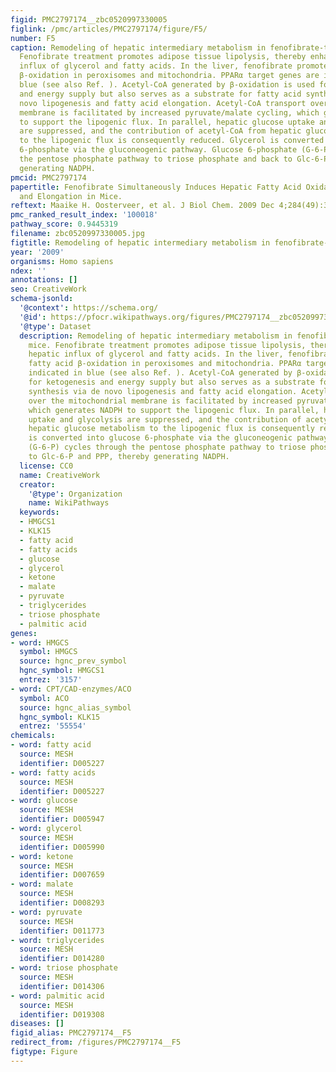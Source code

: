 ```yaml
---
figid: PMC2797174__zbc0520997330005
figlink: /pmc/articles/PMC2797174/figure/F5/
number: F5
caption: Remodeling of hepatic intermediary metabolism in fenofibrate-treated mice.
  Fenofibrate treatment promotes adipose tissue lipolysis, thereby enhancing hepatic
  influx of glycerol and fatty acids. In the liver, fenofibrate promotes fatty acid
  β-oxidation in peroxisomes and mitochondria. PPARα target genes are indicated in
  blue (see also Ref. ). Acetyl-CoA generated by β-oxidation is used for ketogenesis
  and energy supply but also serves as a substrate for fatty acid synthesis via de
  novo lipogenesis and fatty acid elongation. Acetyl-CoA transport over the mitochondrial
  membrane is facilitated by increased pyruvate/malate cycling, which generates NADPH
  to support the lipogenic flux. In parallel, hepatic glucose uptake and glycolysis
  are suppressed, and the contribution of acetyl-CoA from hepatic glucose metabolism
  to the lipogenic flux is consequently reduced. Glycerol is converted into glucose
  6-phosphate via the gluconeogenic pathway. Glucose 6-phosphate (G-6-P) cycles through
  the pentose phosphate pathway to triose phosphate and back to Glc-6-P and PPP, thereby
  generating NADPH.
pmcid: PMC2797174
papertitle: Fenofibrate Simultaneously Induces Hepatic Fatty Acid Oxidation, Synthesis,
  and Elongation in Mice.
reftext: Maaike H. Oosterveer, et al. J Biol Chem. 2009 Dec 4;284(49):34036-34044.
pmc_ranked_result_index: '100018'
pathway_score: 0.9445319
filename: zbc0520997330005.jpg
figtitle: Remodeling of hepatic intermediary metabolism in fenofibrate-treated mice
year: '2009'
organisms: Homo sapiens
ndex: ''
annotations: []
seo: CreativeWork
schema-jsonld:
  '@context': https://schema.org/
  '@id': https://pfocr.wikipathways.org/figures/PMC2797174__zbc0520997330005.html
  '@type': Dataset
  description: Remodeling of hepatic intermediary metabolism in fenofibrate-treated
    mice. Fenofibrate treatment promotes adipose tissue lipolysis, thereby enhancing
    hepatic influx of glycerol and fatty acids. In the liver, fenofibrate promotes
    fatty acid β-oxidation in peroxisomes and mitochondria. PPARα target genes are
    indicated in blue (see also Ref. ). Acetyl-CoA generated by β-oxidation is used
    for ketogenesis and energy supply but also serves as a substrate for fatty acid
    synthesis via de novo lipogenesis and fatty acid elongation. Acetyl-CoA transport
    over the mitochondrial membrane is facilitated by increased pyruvate/malate cycling,
    which generates NADPH to support the lipogenic flux. In parallel, hepatic glucose
    uptake and glycolysis are suppressed, and the contribution of acetyl-CoA from
    hepatic glucose metabolism to the lipogenic flux is consequently reduced. Glycerol
    is converted into glucose 6-phosphate via the gluconeogenic pathway. Glucose 6-phosphate
    (G-6-P) cycles through the pentose phosphate pathway to triose phosphate and back
    to Glc-6-P and PPP, thereby generating NADPH.
  license: CC0
  name: CreativeWork
  creator:
    '@type': Organization
    name: WikiPathways
  keywords:
  - HMGCS1
  - KLK15
  - fatty acid
  - fatty acids
  - glucose
  - glycerol
  - ketone
  - malate
  - pyruvate
  - triglycerides
  - triose phosphate
  - palmitic acid
genes:
- word: HMGCS
  symbol: HMGCS
  source: hgnc_prev_symbol
  hgnc_symbol: HMGCS1
  entrez: '3157'
- word: CPT/CAD-enzymes/ACO
  symbol: ACO
  source: hgnc_alias_symbol
  hgnc_symbol: KLK15
  entrez: '55554'
chemicals:
- word: fatty acid
  source: MESH
  identifier: D005227
- word: fatty acids
  source: MESH
  identifier: D005227
- word: glucose
  source: MESH
  identifier: D005947
- word: glycerol
  source: MESH
  identifier: D005990
- word: ketone
  source: MESH
  identifier: D007659
- word: malate
  source: MESH
  identifier: D008293
- word: pyruvate
  source: MESH
  identifier: D011773
- word: triglycerides
  source: MESH
  identifier: D014280
- word: triose phosphate
  source: MESH
  identifier: D014306
- word: palmitic acid
  source: MESH
  identifier: D019308
diseases: []
figid_alias: PMC2797174__F5
redirect_from: /figures/PMC2797174__F5
figtype: Figure
---
```

